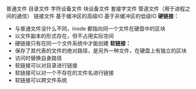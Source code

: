 普通文件
目录文件
字符设备文件
块设备文件
套接字文件
管道文件（用于进程之间的通信）
链接文件
基于缓冲区的高级IO
基于非缓冲区的低级IO
**硬链接：**
- 与普通文件没什么不同，inode 都指向同一个文件在硬盘中的区块
- 以文件副本的形式存在，但不占用实际空间
- 硬链接只有在同一个文件系统中才能创建
**软链接：**
- 保存了其代表的文件的绝对路径，是另外一种文件，在硬盘上有独立的区块
- 访问时替换自身路径
- 软链接可以对目录进行链接
- 软链接可以对一个不存在的文件名进行链接
- 软链接可以跨文件系统